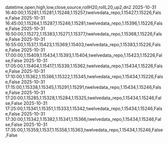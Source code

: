 datetime,open,high,low,close,source,rollH20,rollL20,up2,dn2
2025-10-31 16:40:00,1.15281,1.15281,1.15248,1.15257,twelvedata_repo,1.15427,1.15226,False,False
2025-10-31 16:45:00,1.15264,1.15287,1.15246,1.15281,twelvedata_repo,1.15396,1.15226,False,False
2025-10-31 16:50:00,1.15272,1.15383,1.15271,1.15377,twelvedata_repo,1.15368,1.15226,False,False
2025-10-31 16:55:00,1.1537,1.15423,1.15369,1.15403,twelvedata_repo,1.15383,1.15226,False,False
2025-10-31 17:00:00,1.15409,1.15434,1.15393,1.15404,twelvedata_repo,1.15423,1.15226,False,False
2025-10-31 17:05:00,1.15404,1.15417,1.15339,1.15362,twelvedata_repo,1.15434,1.15226,False,False
2025-10-31 17:10:00,1.15362,1.15386,1.15322,1.15345,twelvedata_repo,1.15434,1.15226,False,False
2025-10-31 17:15:00,1.15338,1.15345,1.15291,1.15291,twelvedata_repo,1.15434,1.15246,False,False
2025-10-31 17:20:00,1.15285,1.15328,1.15284,1.15325,twelvedata_repo,1.15434,1.15246,False,False
2025-10-31 17:25:00,1.15341,1.15351,1.15333,1.15342,twelvedata_repo,1.15434,1.15246,False,False
2025-10-31 17:30:00,1.15342,1.15382,1.15341,1.15366,twelvedata_repo,1.15434,1.15246,False,False
2025-10-31 17:35:00,1.15359,1.1537,1.15358,1.15363,twelvedata_repo,1.15434,1.15246,False,False
